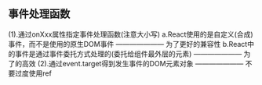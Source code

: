 ## 事件处理函数
 (1).通过onXxx属性指定事件处理函数(注意大小写)
    a.React使用的是自定义(合成)事件，而不是使用的原生DOM事件 ——————— 为了更好的兼容性
    b.React中的事件是通过事件委托方式处理的(委托给组件最外层的元素) ——————— 为了的高效
(2).通过event.target得到发生事件的DOM元素对象 ——————— 不要过度使用ref 
